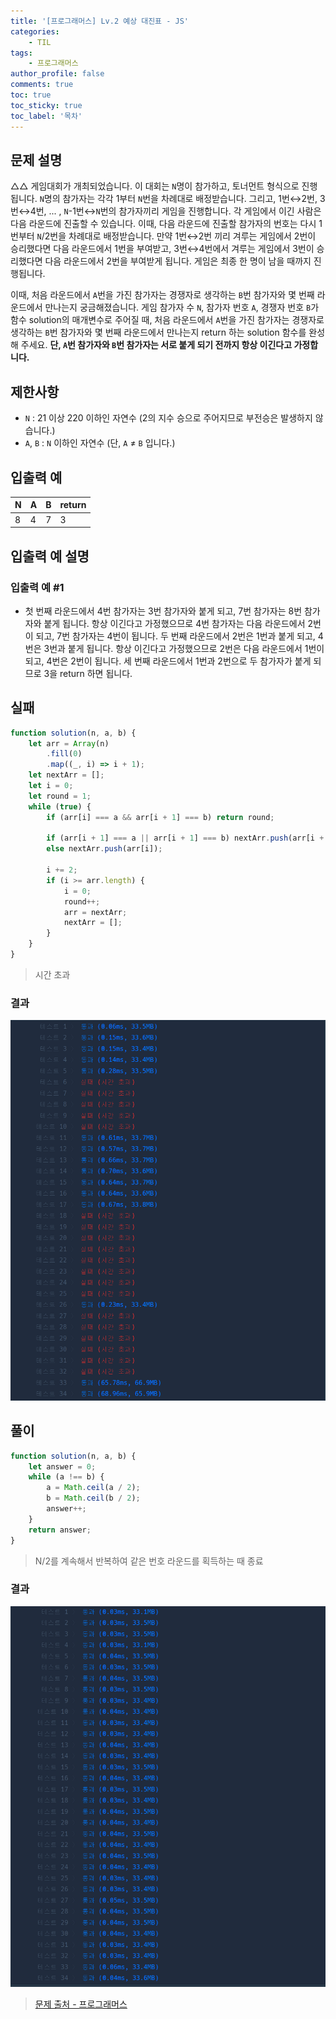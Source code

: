 ```yaml
---
title: '[프로그래머스] Lv.2 예상 대진표 - JS'
categories:
    - TIL
tags:
    - 프로그래머스
author_profile: false
comments: true
toc: true
toc_sticky: true
toc_label: '목차'
---
```


## 문제 설명

△△ 게임대회가 개최되었습니다. 이 대회는 `N`명이 참가하고, 토너먼트 형식으로 진행됩니다. `N`명의 참가자는 각각 1부터 `N`번을 차례대로 배정받습니다. 그리고, 1번↔2번, 3번↔4번, ... , `N`-1번↔`N`번의 참가자끼리 게임을 진행합니다. 각 게임에서 이긴 사람은 다음 라운드에 진출할 수 있습니다. 이때, 다음 라운드에 진출할 참가자의 번호는 다시 1번부터 `N`/2번을 차례대로 배정받습니다. 만약 1번↔2번 끼리 겨루는 게임에서 2번이 승리했다면 다음 라운드에서 1번을 부여받고, 3번↔4번에서 겨루는 게임에서 3번이 승리했다면 다음 라운드에서 2번을 부여받게 됩니다. 게임은 최종 한 명이 남을 때까지 진행됩니다.

이때, 처음 라운드에서 `A`번을 가진 참가자는 경쟁자로 생각하는 `B`번 참가자와 몇 번째 라운드에서 만나는지 궁금해졌습니다. 게임 참가자 수 `N`, 참가자 번호 `A`, 경쟁자 번호 `B`가 함수 solution의 매개변수로 주어질 때, 처음 라운드에서 `A`번을 가진 참가자는 경쟁자로 생각하는 `B`번 참가자와 몇 번째 라운드에서 만나는지 return 하는 solution 함수를 완성해 주세요. **단, `A`번 참가자와 `B`번 참가자는 서로 붙게 되기 전까지 항상 이긴다고 가정합니다.**

## 제한사항

-   `N` : 21 이상 220 이하인 자연수 (2의 지수 승으로 주어지므로 부전승은 발생하지 않습니다.)
-   `A`, `B` : `N` 이하인 자연수 (단, `A` ≠ `B` 입니다.)

## 입출력 예

| N   | A   | B   | return |
| --- | --- | --- | ------ |
| 8   | 4   | 7   | 3      |

## 입출력 예 설명

### 입출력 예 #1

-   첫 번째 라운드에서 4번 참가자는 3번 참가자와 붙게 되고, 7번 참가자는 8번 참가자와 붙게 됩니다. 항상 이긴다고 가정했으므로 4번 참가자는 다음 라운드에서 2번이 되고, 7번 참가자는 4번이 됩니다. 두 번째 라운드에서 2번은 1번과 붙게 되고, 4번은 3번과 붙게 됩니다. 항상 이긴다고 가정했으므로 2번은 다음 라운드에서 1번이 되고, 4번은 2번이 됩니다. 세 번째 라운드에서 1번과 2번으로 두 참가자가 붙게 되므로 3을 return 하면 됩니다.

## 실패

```javascript
function solution(n, a, b) {
    let arr = Array(n)
        .fill(0)
        .map((_, i) => i + 1);
    let nextArr = [];
    let i = 0;
    let round = 1;
    while (true) {
        if (arr[i] === a && arr[i + 1] === b) return round;

        if (arr[i + 1] === a || arr[i + 1] === b) nextArr.push(arr[i + 1]);
        else nextArr.push(arr[i]);

        i += 2;
        if (i >= arr.length) {
            i = 0;
            round++;
            arr = nextArr;
            nextArr = [];
        }
    }
}
```

> 시간 초과

### 결과

![result1](/assets/images/2023/10/09/algorithm-91-result1.png)

## 풀이

```javascript
function solution(n, a, b) {
    let answer = 0;
    while (a !== b) {
        a = Math.ceil(a / 2);
        b = Math.ceil(b / 2);
        answer++;
    }
    return answer;
}
```

> N/2를 계속해서 반복하여 같은 번호 라운드를 획득하는 때 종료

### 결과

![result2](/assets/images/2023/10/09/algorithm-91-result2.png)

> [문제 출처 - 프로그래머스](https://school.programmers.co.kr/learn/courses/30/lessons/12985)
